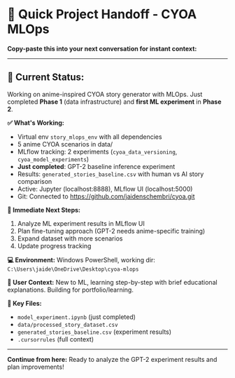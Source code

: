 # 🚀 Quick Project Handoff - CYOA MLOps

**Copy-paste this into your next conversation for instant context:**

---

## 🎯 Current Status:
Working on anime-inspired CYOA story generator with MLOps. Just completed **Phase 1** (data infrastructure) and **first ML experiment** in **Phase 2**.

**✅ What's Working:**
- Virtual env `story_mlops_env` with all dependencies
- 5 anime CYOA scenarios in data/
- MLflow tracking: 2 experiments (`cyoa_data_versioning`, `cyoa_model_experiments`)
- **Just completed**: GPT-2 baseline inference experiment
- Results: `generated_stories_baseline.csv` with human vs AI story comparison
- Active: Jupyter (localhost:8888), MLflow UI (localhost:5000)
- Git: Connected to https://github.com/jaidenschembri/cyoa.git

**🎯 Immediate Next Steps:**
1. Analyze ML experiment results in MLflow UI
2. Plan fine-tuning approach (GPT-2 needs anime-specific training)
3. Expand dataset with more scenarios
4. Update progress tracking

**💻 Environment:** Windows PowerShell, working dir: `C:\Users\jaide\OneDrive\Desktop\cyoa-mlops`

**🧠 User Context:** New to ML, learning step-by-step with brief educational explanations. Building for portfolio/learning.

**📁 Key Files:** 
- `model_experiment.ipynb` (just completed)
- `data/processed_story_dataset.csv` 
- `generated_stories_baseline.csv` (experiment results)
- `.cursorrules` (full context)

---

**Continue from here:** Ready to analyze the GPT-2 experiment results and plan improvements! 